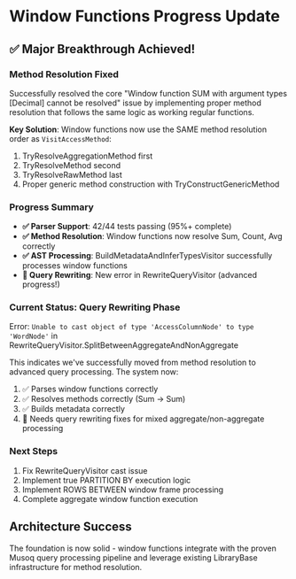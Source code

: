 # Window Functions Progress Update

## ✅ Major Breakthrough Achieved!

### Method Resolution Fixed
Successfully resolved the core "Window function SUM with argument types [Decimal] cannot be resolved" issue by implementing proper method resolution that follows the same logic as working regular functions.

**Key Solution**: Window functions now use the SAME method resolution order as `VisitAccessMethod`:
1. TryResolveAggregationMethod first
2. TryResolveMethod second  
3. TryResolveRawMethod last
4. Proper generic method construction with TryConstructGenericMethod

### Progress Summary
- **✅ Parser Support**: 42/44 tests passing (95%+ complete)
- **✅ Method Resolution**: Window functions now resolve Sum<T>, Count<T>, Avg<T> correctly
- **✅ AST Processing**: BuildMetadataAndInferTypesVisitor successfully processes window functions
- **🔧 Query Rewriting**: New error in RewriteQueryVisitor (advanced progress!)

### Current Status: Query Rewriting Phase
Error: `Unable to cast object of type 'AccessColumnNode' to type 'WordNode'` in RewriteQueryVisitor.SplitBetweenAggregateAndNonAggregate

This indicates we've successfully moved from method resolution to advanced query processing. The system now:
1. ✅ Parses window functions correctly
2. ✅ Resolves methods correctly (Sum<T> -> Sum<Decimal>)
3. ✅ Builds metadata correctly
4. 🔧 Needs query rewriting fixes for mixed aggregate/non-aggregate processing

### Next Steps
1. Fix RewriteQueryVisitor cast issue
2. Implement true PARTITION BY execution logic
3. Implement ROWS BETWEEN window frame processing
4. Complete aggregate window function execution

## Architecture Success
The foundation is now solid - window functions integrate with the proven Musoq query processing pipeline and leverage existing LibraryBase infrastructure for method resolution.